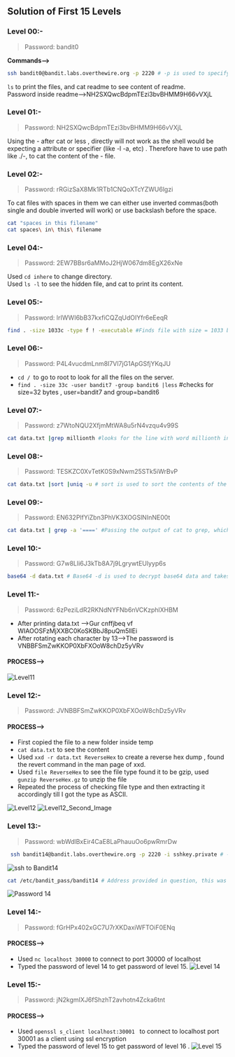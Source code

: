## Solution of First 15 Levels

### Level 00:-
>Password: bandit0  

__Commands-->__
```bash
ssh bandit0@bandit.labs.overthewire.org -p 2220 # -p is used to specify port .
```
`ls` to print the files, and cat readme to see content of readme.  
Password inside readme-->NH2SXQwcBdpmTEzi3bvBHMM9H66vVXjL


### Level 01:-
>Password: NH2SXQwcBdpmTEzi3bvBHMM9H66vVXjL  

Using the - after cat or less , directly will not work as the shell would be expecting a attribute or specifier (like -l -a, etc) .
Therefore have to use  path like ./-, to cat the content of the - file.

### Level 02:-
>Password: rRGizSaX8Mk1RTb1CNQoXTcYZWU6lgzi

To cat files with spaces in them we can either use inverted commas(both single and double inverted will work) or use backslash before the space.
```bash
cat "spaces in this filename"
cat spaces\ in\ this\ filename
```

### Level 04:-

>Password: 2EW7BBsr6aMMoJ2HjW067dm8EgX26xNe

Used `cd inhere` to change directory.  
Used `ls -l` to see the hidden file, and cat to print its content.


### Level 05:-
>Password: lrIWWI6bB37kxfiCQZqUdOIYfr6eEeqR

```bash
find . -size 1033c -type f ! -executable #Finds file with size = 1033 bytes(c stands for bytes) , type is file, ! is not and -executable checks for if file is executable or not.
```

### Level 06:-
>Password: P4L4vucdmLnm8I7Vl7jG1ApGSfjYKqJU

+ `cd / `to go to root to look for all the files on the server.
+ `find . -size 33c -user bandit7 -group bandit6 |less` #checks for size=32 bytes , user=bandit7 and group=bandit6

### Level 07:-
>Password: z7WtoNQU2XfjmMtWA8u5rN4vzqu4v99S
```bash
cat data.txt |grep millionth #looks for the line with word millionth in it.
```

### Level 08:-
>Password: TESKZC0XvTetK0S9xNwm25STk5iWrBvP
```bash
cat data.txt |sort |uniq -u # sort is used to sort the contents of the file,thus making the output have the duplicate elements next to each other, uniq -u prints only non-duplicate values.
```

### Level 09:-
>Password: EN632PlfYiZbn3PhVK3XOGSlNInNE00t

```bash
cat data.txt | grep -a '====' #Passing the output of cat to grep, which searches for equal to in data.txt(added = till I could see the flag)
```

### Level 10:-
>Password: G7w8LIi6J3kTb8A7j9LgrywtEUlyyp6s
```bash
base64 -d data.txt # Base64 -d is used to decrypt base64 data and takes a file as input.
```

### Level 11:-
>Password: 6zPeziLdR2RKNdNYFNb6nVCKzphlXHBM

+ After printing data.txt -->Gur cnffjbeq vf WIAOOSFzMjXXBC0KoSKBbJ8puQm5lIEi
+ After rotating each character by 13-->The password is VNBBFSmZwKKOP0XbFXOoW8chDz5yVRv

#### PROCESS-->
![Level11](./Level_11.png)

### Level 12:- 
>Password: JVNBBFSmZwKKOP0XbFXOoW8chDz5yVRv
#### PROCESS-->
+ First copied the file to a new folder inside temp
+ `cat data.txt` to see the content
+ Used `xxd -r data.txt ReverseHex` to create a reverse hex dump , found the revert command in the man page of xxd.
+ Used `file ReverseHex` to see the file type found it to be gzip, used `gunzip ReverseHex.gz` to unzip the file
+ Repeated the process of checking file type and then extracting it accordingly till I got the type as ASCII.

![Level12](./Level_12_Process.png)
![Level12_Second_Image](./Level-12_Process_2.png)


### Level 13:- 
>Password: wbWdlBxEir4CaE8LaPhauuOo6pwRmrDw

```bash
 ssh bandit14@bandit.labs.overthewire.org -p 2220 -i sshkey.private # -i is used to specify the private key file to use.
```
![ssh to Bandit14](./Level-13_Logging_to_bandit14.png)

```bash
cat /etc/bandit_pass/bandit14 # Address provided in question, this was the file that contained password
```

![Password 14](./Level-13_Password_for_14.png)


### Level 14:- 
>Password: fGrHPx402xGC7U7rXKDaxiWFTOiF0ENq

#### PROCESS-->
+ Used `nc localhost 30000` to connect to port 30000 of localhost
+ Typed the password of level 14 to get password of level 15.
![Level 14](./Level-14_Process.png)


### Level 15:- 
>Password: jN2kgmIXJ6fShzhT2avhotn4Zcka6tnt

#### PROCESS-->

+ Used `openssl s_client localhost:30001 ` to connect to localhost port 30001 as a client using ssl encryption
+ Typed the password of level 15 to get password of level 16
.
![Level 15](./Level_15_Process.png)


